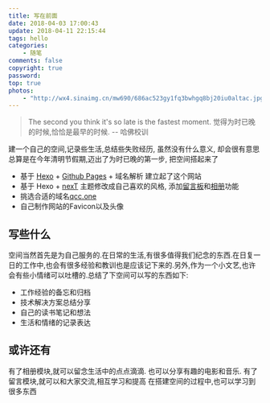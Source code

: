 ```yaml
---
title: 写在前面
date: 2018-04-03 17:00:43
update: 2018-04-11 22:15:44
tags: hello
categories: 
    - 随笔
comments: false
copyright: true
password:
top: true
photos:
    - "http://wx4.sinaimg.cn/mw690/686ac523gy1fq3bwhgq8bj20iu0altac.jpg"
---
```


> The second you think it's so late is the fastest moment.
> 觉得为时已晚的时候,恰恰是最早的时候. -- 哈佛校训

<!--more-->

建一个自己的空间,记录些生活,总结些失败经历, 虽然没有什么意义, 却会很有意思
总算是在今年清明节假期,迈出了为时已晚的第一步, 把空间搭起来了
  

 - 基于 [Hexo](https://hexo.io/zh-cn/docs/ "Hexo") + [Github Pages](https://pages.github.com/ "GithubPages") + 域名解析 建立起了这个网站
 - 基于 Hexo + [nexT](http://theme-next.iissnan.com/tag-plugins.html "nexT") 主题修改成自己喜欢的风格, 添加[留言板](https://qcc.one/board/ "留言板")和[相册](https://qcc.one/photos/ "相册")功能
 - 挑选合适的域名[qcc.one](https://qcc.one "qcczone") 
 - 自己制作网站的Favicon以及头像

##  写些什么

空间当然首先是为自己服务的.在日常的生活,有很多值得我们纪念的东西.在日复一日的工作中,也会有很多经验和教训也是应该记下来的.另外,作为一个小文艺,也许会有些小情绪可以吐槽的.总结了下空间可以写的东西如下:

- 工作经验的备忘和归档
- 技术解决方案总结分享
- 自己的读书笔记和想法
- 生活和情绪的记录表达

## 或许还有  

有了相册模块,就可以留念生活中的点点滴滴. 也可以分享有趣的电影和音乐.
有了留言模块,就可以和大家交流,相互学习和提高
在搭建空间的过程中,也可以学习到很多东西





